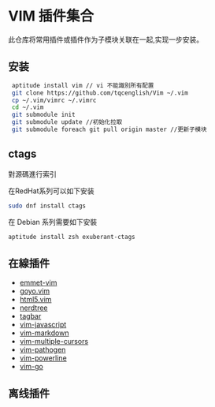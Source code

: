 # VIM 插件集合
此仓库将常用插件或插件作为子模块关联在一起,实现一步安装。
## 安装 

``` bash
 aptitude install vim // vi 不能識別所有配置
 git clone https://github.com/tqcenglish/Vim ~/.vim
 cp ~/.vim/vimrc ~/.vimrc
 cd ~/.vim
 git submodule init
 git submodule update //初始化拉取
 git submodule foreach git pull origin master //更新子模块
```

## ctags 

對源碼進行索引

在RedHat系列可以如下安装

``` bash
sudo dnf install ctags
```

在 Debian 系列需要如下安裝

``` bash 
aptitude install zsh exuberant-ctags
```

## 在線插件
- [emmet-vim](https://github.com/mattn/emmet-vim)
- [goyo.vim](https://github.com/junegunn/goyo.vim)
- [html5.vim](https://github.com/othree/html5.vim)
- [nerdtree](https://github.com/scrooloose/nerdtree)
- [tagbar](https://github.com/majutsushi/tagbar)
- [vim-javascript](https://github.com/pangloss/vim-javascript)
- [vim-markdown](https://github.com/plasticboy/vim-markdown)
- [vim-multiple-cursors](https://github.com/terryma/vim-multiple-cursors)
- [vim-pathogen](https://github.com/tpope/vim-pathogen)
- [vim-powerline](https://github.com/powerline/powerline)
- [vim-go](https://github.com/fatih/vim-go)

## 离线插件
